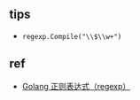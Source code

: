 ## tips
+ `regexp.Compile("\\$\\w+")`

## ref
+ [Golang 正则表达式（regexp）](https://segmentfault.com/a/1190000018244892)